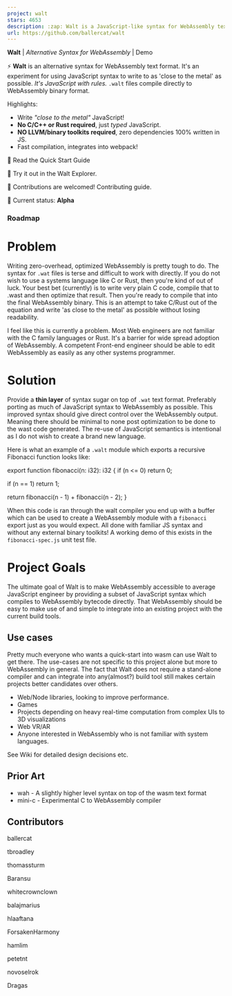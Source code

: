 ```yaml
---
project: walt
stars: 4653
description: :zap: Walt is a JavaScript-like syntax for WebAssembly text format :zap:
url: https://github.com/ballercat/walt
---
```


  
  
**Walt** | _Alternative Syntax for WebAssembly_ | Demo

⚡ **Walt** is an alternative syntax for WebAssembly text format. It's an experiment for using JavaScript syntax to write to as 'close to the metal' as possible. _It's JavaScript with rules._ `.walt` files compile directly to WebAssembly binary format.

Highlights:

-   Write _"close to the metal"_ JavaScript!
-   **No C/C++ or Rust required**, just _typed_ JavaScript.
-   **NO LLVM/binary toolkits required**, zero dependencies 100% written in JS.
-   Fast compilation, integrates into webpack!

📖 Read the Quick Start Guide

🚀 Try it out in the Walt Explorer.

🙏 Contributions are welcomed! Contributing guide.

🐥 Current status: **Alpha**

### Roadmap

Problem
=======

Writing zero-overhead, optimized WebAssembly is pretty tough to do. The syntax for `.wat` files is terse and difficult to work with directly. If you do not wish to use a systems language like C or Rust, then you're kind of out of luck. Your best bet (currently) is to write very plain C code, compile that to .wast and then optimize that result. Then you're ready to compile that into the final WebAssembly binary. This is an attempt to take C/Rust out of the equation and write 'as close to the metal' as possible without losing readability.

I feel like this is currently a problem. Most Web engineers are not familiar with the C family languages or Rust. It's a barrier for wide spread adoption of WebAssembly. A competent Front-end engineer should be able to edit WebAssembly as easily as any other systems programmer.

Solution
========

Provide a **thin layer** of syntax sugar on top of `.wat` text format. Preferably porting as much of JavaScript syntax to WebAssembly as possible. This improved syntax should give direct control over the WebAssembly output. Meaning there should be minimal to none post optimization to be done to the wast code generated. The re-use of JavaScript semantics is intentional as I do not wish to create a brand new language.

Here is what an example of a `.walt` module which exports a recursive Fibonacci function looks like:

export function fibonacci(n: i32): i32 {
  if (n <= 0) return 0;

  if (n \== 1) return 1;

  return fibonacci(n \- 1) + fibonacci(n \- 2);
}

When this code is ran through the walt compiler you end up with a buffer which can be used to create a WebAssembly module with a `fibonacci` export just as you would expect. All done with familiar JS syntax and without any external binary toolkits! A working demo of this exists in the `fibonacci-spec.js` unit test file.

Project Goals
=============

The ultimate goal of Walt is to make WebAssembly accessible to average JavaScript engineer by providing a subset of JavaScript syntax which compiles to WebAssembly bytecode directly. That WebAssembly should be easy to make use of and simple to integrate into an existing project with the current build tools.

Use cases
---------

Pretty much everyone who wants a quick-start into wasm can use Walt to get there. The use-cases are not specific to this project alone but more to WebAssembly in general. The fact that Walt does not require a stand-alone compiler and can integrate into any(almost?) build tool still makes certain projects better candidates over others.

-   Web/Node libraries, looking to improve performance.
-   Games
-   Projects depending on heavy real-time computation from complex UIs to 3D visualizations
-   Web VR/AR
-   Anyone interested in WebAssembly who is not familiar with system languages.

See Wiki for detailed design decisions etc.

Prior Art
---------

-   wah - A slightly higher level syntax on top of the wasm text format
-   mini-c - Experimental C to WebAssembly compiler

Contributors
------------

ballercat

tbroadley

thomassturm

Baransu

whitecrownclown

balajmarius

hlaaftana

ForsakenHarmony

hamlim

petetnt

novoselrok

Dragas
